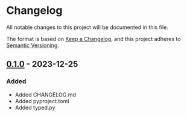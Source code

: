 # Changelog

All notable changes to this project will be documented in this file.

The format is based on [Keep a Changelog](https://keepachangelog.com/en/1.1.0/),
and this project adheres to [Semantic Versioning](https://semver.org/spec/v2.0.0.html).

## [0.1.0] - 2023-12-25

### Added

- Added CHANGELOG.md
- Added pyproject.toml
- Added typed.py

[0.1.0]: https://gitlab.com/doubleverify/techops/sre/dv_sre_lib/-/tags/v0.1.0